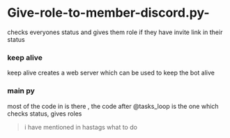 # Give-role-to-member-discord.py-
checks everyones status and gives them role if they have invite link in their status

### keep alive
keep alive creates a web server which can be used to keep the bot alive

### main py
most of the code in is there , the code after @tasks_loop is the one which checks status, gives roles 

> i have mentioned in hastags what to do 
